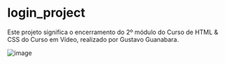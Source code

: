 # login_project
Este projeto significa o encerramento do 2º módulo do Curso de HTML &amp; CSS do Curso em Vídeo, realizado por Gustavo Guanabara.

![image](https://github.com/user-attachments/assets/1c09c694-18f8-4c6e-a5f5-567ade13278c)
